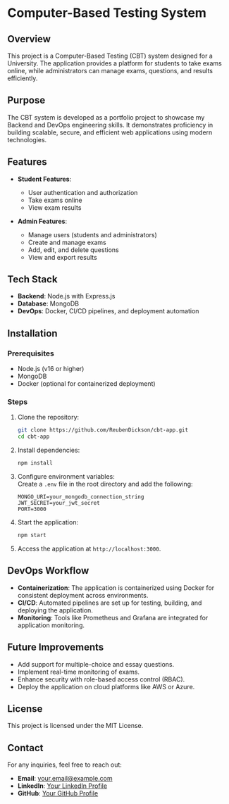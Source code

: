 # Computer-Based Testing System  

## Overview  
This project is a Computer-Based Testing (CBT) system designed for a University. The application provides a platform for students to take exams online, while administrators can manage exams, questions, and results efficiently.  

## Purpose  
The CBT system is developed as a portfolio project to showcase my Backend and DevOps engineering skills. It demonstrates proficiency in building scalable, secure, and efficient web applications using modern technologies.  

## Features  
- **Student Features**:  
    - User authentication and authorization  
    - Take exams online  
    - View exam results  

- **Admin Features**:  
    - Manage users (students and administrators)  
    - Create and manage exams  
    - Add, edit, and delete questions  
    - View and export results  

## Tech Stack  
- **Backend**: Node.js with Express.js  
- **Database**: MongoDB  
- **DevOps**: Docker, CI/CD pipelines, and deployment automation  

## Installation  

### Prerequisites  
- Node.js (v16 or higher)  
- MongoDB  
- Docker (optional for containerized deployment)  

### Steps  
1. Clone the repository:  
     ```bash  
     git clone https://github.com/ReubenDickson/cbt-app.git  
     cd cbt-app  
     ```  

2. Install dependencies:  
     ```bash  
     npm install  
     ```  

3. Configure environment variables:  
     Create a `.env` file in the root directory and add the following:  
     ```env  
     MONGO_URI=your_mongodb_connection_string  
     JWT_SECRET=your_jwt_secret  
     PORT=3000  
     ```  

4. Start the application:  
     ```bash  
     npm start  
     ```  

5. Access the application at `http://localhost:3000`.  

## DevOps Workflow  
- **Containerization**: The application is containerized using Docker for consistent deployment across environments.  
- **CI/CD**: Automated pipelines are set up for testing, building, and deploying the application.  
- **Monitoring**: Tools like Prometheus and Grafana are integrated for application monitoring.  

## Future Improvements  
- Add support for multiple-choice and essay questions.  
- Implement real-time monitoring of exams.  
- Enhance security with role-based access control (RBAC).  
- Deploy the application on cloud platforms like AWS or Azure.  

## License  
This project is licensed under the MIT License.  

## Contact  
For any inquiries, feel free to reach out:  
- **Email**: your.email@example.com  
- **LinkedIn**: [Your LinkedIn Profile](https://linkedin.com/in/yourprofile)  
- **GitHub**: [Your GitHub Profile](https://github.com/yourusername)  